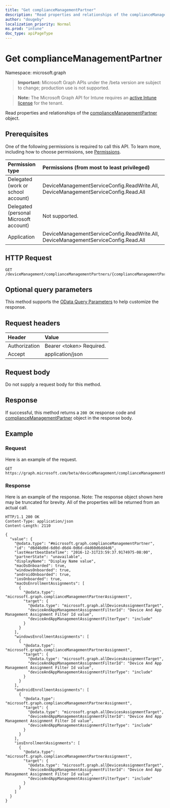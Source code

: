 ```yaml
---
title: "Get complianceManagementPartner"
description: "Read properties and relationships of the complianceManagementPartner object."
author: "dougeby"
localization_priority: Normal
ms.prod: "intune"
doc_type: apiPageType
---
```


# Get complianceManagementPartner

Namespace: microsoft.graph

> **Important:** Microsoft Graph APIs under the /beta version are subject to change; production use is not supported.

> **Note:** The Microsoft Graph API for Intune requires an [active Intune license](https://go.microsoft.com/fwlink/?linkid=839381) for the tenant.

Read properties and relationships of the [complianceManagementPartner](../resources/intune-onboarding-compliancemanagementpartner.md) object.

## Prerequisites
One of the following permissions is required to call this API. To learn more, including how to choose permissions, see [Permissions](/graph/permissions-reference).

|Permission type|Permissions (from most to least privileged)|
|:---|:---|
|Delegated (work or school account)|DeviceManagementServiceConfig.ReadWrite.All, DeviceManagementServiceConfig.Read.All|
|Delegated (personal Microsoft account)|Not supported.|
|Application|DeviceManagementServiceConfig.ReadWrite.All, DeviceManagementServiceConfig.Read.All|

## HTTP Request
<!-- {
  "blockType": "ignored"
}
-->
``` http
GET /deviceManagement/complianceManagementPartners/{complianceManagementPartnerId}
```

## Optional query parameters
This method supports the [OData Query Parameters](/graph/query-parameters) to help customize the response.

## Request headers
|Header|Value|
|:---|:---|
|Authorization|Bearer &lt;token&gt; Required.|
|Accept|application/json|

## Request body
Do not supply a request body for this method.

## Response
If successful, this method returns a `200 OK` response code and [complianceManagementPartner](../resources/intune-onboarding-compliancemanagementpartner.md) object in the response body.

## Example

### Request
Here is an example of the request.
``` http
GET https://graph.microsoft.com/beta/deviceManagement/complianceManagementPartners/{complianceManagementPartnerId}
```

### Response
Here is an example of the response. Note: The response object shown here may be truncated for brevity. All of the properties will be returned from an actual call.
``` http
HTTP/1.1 200 OK
Content-Type: application/json
Content-Length: 2110

{
  "value": {
    "@odata.type": "#microsoft.graph.complianceManagementPartner",
    "id": "d6d46d0d-6d0d-d6d4-0d6d-d4d60d6dd4d6",
    "lastHeartbeatDateTime": "2016-12-31T23:59:37.9174975-08:00",
    "partnerState": "unavailable",
    "displayName": "Display Name value",
    "macOsOnboarded": true,
    "windowsOnboarded": true,
    "androidOnboarded": true,
    "iosOnboarded": true,
    "macOsEnrollmentAssignments": [
      {
        "@odata.type": "microsoft.graph.complianceManagementPartnerAssignment",
        "target": {
          "@odata.type": "microsoft.graph.allDevicesAssignmentTarget",
          "deviceAndAppManagementAssignmentFilterId": "Device And App Management Assignment Filter Id value",
          "deviceAndAppManagementAssignmentFilterType": "include"
        }
      }
    ],
    "windowsEnrollmentAssignments": [
      {
        "@odata.type": "microsoft.graph.complianceManagementPartnerAssignment",
        "target": {
          "@odata.type": "microsoft.graph.allDevicesAssignmentTarget",
          "deviceAndAppManagementAssignmentFilterId": "Device And App Management Assignment Filter Id value",
          "deviceAndAppManagementAssignmentFilterType": "include"
        }
      }
    ],
    "androidEnrollmentAssignments": [
      {
        "@odata.type": "microsoft.graph.complianceManagementPartnerAssignment",
        "target": {
          "@odata.type": "microsoft.graph.allDevicesAssignmentTarget",
          "deviceAndAppManagementAssignmentFilterId": "Device And App Management Assignment Filter Id value",
          "deviceAndAppManagementAssignmentFilterType": "include"
        }
      }
    ],
    "iosEnrollmentAssignments": [
      {
        "@odata.type": "microsoft.graph.complianceManagementPartnerAssignment",
        "target": {
          "@odata.type": "microsoft.graph.allDevicesAssignmentTarget",
          "deviceAndAppManagementAssignmentFilterId": "Device And App Management Assignment Filter Id value",
          "deviceAndAppManagementAssignmentFilterType": "include"
        }
      }
    ]
  }
}
```





